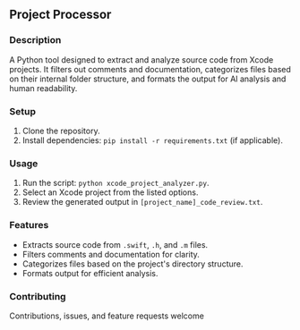 ## Project Processor

### Description
A Python tool designed to extract and analyze source code from Xcode projects. It filters out comments and documentation, categorizes files based on their internal folder structure, and formats the output for AI analysis and human readability.

### Setup
1. Clone the repository.
2. Install dependencies: `pip install -r requirements.txt` (if applicable).

### Usage
1. Run the script: `python xcode_project_analyzer.py`.
2. Select an Xcode project from the listed options.
3. Review the generated output in `[project_name]_code_review.txt`.

### Features
- Extracts source code from `.swift`, `.h`, and `.m` files.
- Filters comments and documentation for clarity.
- Categorizes files based on the project's directory structure.
- Formats output for efficient analysis.

### Contributing
Contributions, issues, and feature requests welcome
